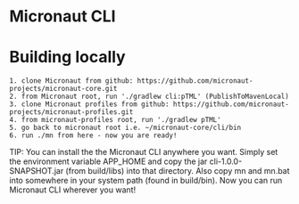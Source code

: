 # Micronaut CLI

# Building locally

    1. clone Micronaut from github: https://github.com/micronaut-projects/micronaut-core.git
    2. from Micronaut root, run './gradlew cli:pTML' (PublishToMavenLocal)
    3. clone Micronaut profiles from github: https://github.com/micronaut-projects/micronaut-profiles.git
    4. from micronaut-profiles root, run './gradlew pTML'
    5. go back to micronaut root i.e. ~/micronaut-core/cli/bin
    6. run ./mn from here - now you are ready!

TIP: You can install the the Micronaut CLI anywhere you want. Simply set the environment variable APP_HOME and copy the jar cli-1.0.0-SNAPSHOT.jar (from build/libs) into that directory. Also copy mn and mn.bat into somewhere in your system path (found in build/bin). Now you can run Micronaut CLI wherever you want!

